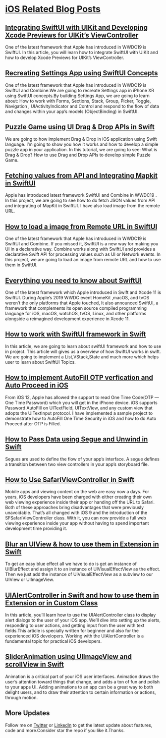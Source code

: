 # [iOS Related Blog Posts](https://medium.com/a-developer-in-making/tagged/ios)

## [Integrating SwiftUI with UIKit and Developing Xcode Previews for UIKit’s ViewController](https://medium.com/swlh/integrating-swiftui-with-uikit-and-developing-xcode-previews-for-uikits-viewcontroller-39941aaf2392)
One of the latest framework that Apple has introduced in WWDC19 is SwiftUI. In this article, you will learn how to integrate SwiftUI with UIKit and how to develop Xcode Previews for UIKit’s ViewController.


## [Recreating Settings App using SwiftUI Concepts](https://medium.com/a-developer-in-making/recreating-settings-app-using-swiftui-concepts-e034d2a95ed1)
One of the latest framework that Apple has introduced in WWDC19 is SwiftUI and Combine.We are going 
to recreate Settings app in iPhone XR using SwiftUI concepts.By building Settings App, we are going to learn about: How to work with Forms, Sections, Stack, Group, Picker, Toggle, Navigation , UIActivityIndicator and Control and respond to the flow of data and changes within your app’s models (ObjectBinding) in SwiftUI.


## [Puzzle Game using UI Drag & Drop APIs in Swift](https://medium.com/a-developer-in-making/puzzle-game-using-ui-drag-drop-apis-in-swift-4bd9d29f6c20)
We are going to how implement Drag & Drop in iOS application using Swift language. I’m going to show you how it works and how to develop a simple puzzle app in your application. In this tutorial, we are going to see:
What is Drag & Drop? How to use Drag and Drop APIs to develop simple Puzzle Game.


## [Fetching values from API and Integrating Mapkit in SwiftUI](https://medium.com/a-developer-in-making/fetching-values-from-api-and-integrating-mapkit-in-swiftui-3277806d9090)
Apple has introduced latest framework SwiftUI and Combine in WWDC19 . In this project, we are going to see how to do fetch JSON values from API and integrating of MapKit in SwiftUI. I have also load image from the remote URL.


## [How to load a image from Remote URL in SwiftUI](https://medium.com/a-developer-in-making/how-to-load-a-image-from-url-in-swiftui-59f870f9b3f7)
One of the latest framework that Apple has introduced in WWDC19 is SwiftUI and Combine. If you missed it, 
SwiftUI is a new way for making you UI in a declarative way. Combine works along with SwiftUI and provides a declarative Swift API for processing values such as UI or Network events.
In this project, we are going to load an image from remote URL and how to use them in SwiftUI.


## [Everything you need to know about SwiftUI](https://medium.com/a-developer-in-making/everything-you-need-to-know-about-swiftui-1dc4943f0e94)
One of the latest framework which Apple introduced in Swift and Xcode 11 is SwiftUI. During Apple’s 2019 WWDC event HomeKit ,macOS, and tvOS weren’t the only platforms that Apple touched, It also announced SwiftUI, a framework that complements its open source compiled programming language for iOS, macOS, watchOS, tvOS, Linux, and other platforms alongside a reimagined development experience in Xcode 11.


## [How to work with SwiftUI framework in Swift](https://medium.com/a-developer-in-making/how-to-work-with-swiftui-framework-in-swift-89deda4bfe3)
In this article, we are going to learn about swiftUI framework and how to use in project. This article will gives us a overview of how SwiftUI works in swift. We are going to implement a List,VStack,State and much more which helps user to learn about SwiftUI Topics.


## [How to implement AutoFill OTP verfication and Auto Proceed in iOS](https://medium.com/a-developer-in-making/how-to-implement-automatic-otp-verification-in-ios-7813c6116a1d)
From iOS 12, Apple has allowed the support to read One Time Code(OTP — One Time Password) which you will get in the iPhone device. iOS supports Password AutoFill on UITextField, UITextView, and any custom view that adopts the UITextInput protocol. I have implemented a sample project to demonstrate how to AutoFill One Time Security in iOS and how to do Auto Proceed after OTP is Filled.


## [How to Pass Data using Segue and Unwind in Swift](https://medium.com/a-developer-in-making/how-to-pass-data-using-segue-and-unwind-in-swift-afaf241186fc)
Segues are used to define the flow of your app’s interface. A segue defines a transition between two view controllers in your app’s storyboard file. 


## [How to Use SafariViewController in Swift](https://medium.com/a-developer-in-making/how-to-use-safariviewcontroller-in-swift-85ea39794c03)
Mobile apps and viewing content on the web are easy now a days. For years, iOS developers have been charged with either creating their own web viewing experience inside their app or handing off the URL to Safari. Both of these approaches bring disadvantages that were previously unavoidable.
That’s all changed with iOS 9 and the introduction of the SFSafariViewController class. With it, you can now provide a full web viewing experience inside your app without having to spend important development time providing it.


## [Blur an UIView & how to use them in Extension in Swift](https://medium.com/a-developer-in-making/blur-an-uiview-how-to-use-them-in-extension-in-swift-5416203878c0)
To get an easy blue effect all we have to do is get an instance of UIBlurEffect and assign it to an instance of UIVisualEffectView as the effect. Then we just add the instance of UIVisualEffectView as a subview to our UIView or UIImageView.


## [UIAlertController in Swift and how to use them in Extension or in Custom Class](https://medium.com/a-developer-in-making/uialertcontroller-in-swift-and-how-to-use-them-in-extension-or-in-custom-class-2d8dcf9cb292)
In this article, you’ll learn how to use the UIAlertController class to display alert dialogs to the user of your iOS app. We’ll dive into setting up the alerts, responding to user actions, and getting input from the user with text fields.This article is specially written for beginner and also for the experienced iOS developers. Working with the UIAlertController is a fundamental topic for practical iOS developers.


## [SliderAnimation using UIImageView and scrollView in Swift](https://medium.com/a-developer-in-making/slideranimation-using-uiimageview-and-scrollview-in-swift-29710a4f5e30)
Animation is a critical part of your iOS user interfaces. Animation draws the user’s attention toward things that change, and adds a ton of fun and polish to your apps UI. Adding animations to an app can be a great way to
both delight users, and to draw their attention to certain information or actions, through motion.


## More Updates
Follow me on [Twitter](https://twitter.com/Shankar__am) or [LinkedIn](https://www.linkedin.com/in/shankar-mathesh) to get the latest update about features, code and more.Consider star the repo if you like it.Thanks.
